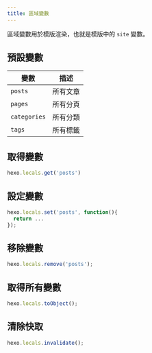 ```yaml
---
title: 區域變數
---
```

區域變數用於模版渲染，也就是模版中的 `site` 變數。

## 預設變數

變數 | 描述
--- | ---
`posts` | 所有文章
`pages` | 所有分頁
`categories` | 所有分類
`tags` | 所有標籤

## 取得變數

``` js
hexo.locals.get('posts')
```

## 設定變數

``` js
hexo.locals.set('posts', function(){
  return ...
});
```

## 移除變數

``` js
hexo.locals.remove('posts');
```

## 取得所有變數

``` js
hexo.locals.toObject();
```

## 清除快取

``` js
hexo.locals.invalidate();
```